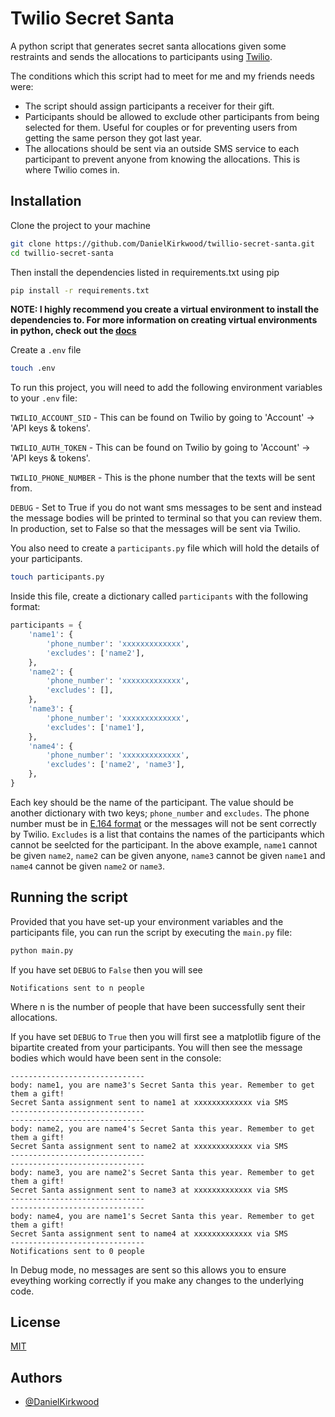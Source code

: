 
# Twilio Secret Santa

A python script that generates secret santa allocations given some restraints and sends the allocations to participants using [Twilio](https://www.twilio.com).

The conditions which this script had to meet for me and my friends needs were:

* The script should assign participants a receiver for their gift.
* Participants should be allowed to exclude other participants from being selected for them. Useful for couples or for preventing users from getting the same person they got last year.
* The allocations should be sent via an outside SMS service to each participant to prevent anyone from knowing the allocations. This is where Twilio comes in.




## Installation

Clone the project to your machine

```bash
git clone https://github.com/DanielKirkwood/twillio-secret-santa.git
cd twillio-secret-santa
```

Then install the dependencies listed in requirements.txt using pip

```bash
pip install -r requirements.txt
```

**NOTE: I highly recommend you create a virtual environment to install the dependencies to. For more information on creating virtual environments in python, check out the [docs](https://docs.python.org/3/tutorial/venv.html)** 


Create a `.env` file

```bash
touch .env
```

To run this project, you will need to add the following environment variables to your `.env` file:

`TWILIO_ACCOUNT_SID` - This can be found on Twilio by going to 'Account' -> 'API keys & tokens'.

`TWILIO_AUTH_TOKEN` - This can be found on Twilio by going to 'Account' -> 'API keys & tokens'.

`TWILIO_PHONE_NUMBER` - This is the phone number that the texts will be sent from.

`DEBUG` - Set to True if you do not want sms messages to be sent and instead the message bodies will be printed to terminal so that you can review them. In production, set to False so that the messages will be sent via Twilio.

You also need to create a `participants.py` file which will hold the details of your participants.

```bash
touch participants.py
```

Inside this file, create a dictionary called `participants` with the following format:

```python
participants = {
    'name1': {
        'phone_number': 'xxxxxxxxxxxxx',
        'excludes': ['name2'],
    },
    'name2': {
        'phone_number': 'xxxxxxxxxxxxx',
        'excludes': [],
    },
    'name3': {
        'phone_number': 'xxxxxxxxxxxxx',
        'excludes': ['name1'],
    },
    'name4': {
        'phone_number': 'xxxxxxxxxxxxx',
        'excludes': ['name2', 'name3'],
    },
}
```

Each key should be the name of the participant. The value should be another dictionary with two keys; `phone_number` and `excludes`. The phone number must be in [E.164 format](https://www.twilio.com/docs/glossary/what-e164) or the messages will not be sent correctly by Twilio. `Excludes` is a list that contains the names of the participants which cannot be seelcted for the participant. In the above example, `name1` cannot be given `name2`, `name2` can be given anyone, `name3` cannot be given `name1` and `name4` cannot be given `name2` or `name3`.


## Running the script

Provided that you have set-up your environment variables and the participants file, you can run the script by executing the `main.py` file:

```bash
python main.py
```

If you have set `DEBUG` to `False` then you will see 

```
Notifications sent to n people
```

Where n is the number of people that have been successfully sent their allocations.


If you have set `DEBUG` to `True` then you will first see a matplotlib figure of the bipartite created from your participants. You will then see the message bodies which would have been sent in the console:

```
------------------------------
body: name1, you are name3's Secret Santa this year. Remember to get them a gift!
Secret Santa assignment sent to name1 at xxxxxxxxxxxxx via SMS
------------------------------
------------------------------
body: name2, you are name4's Secret Santa this year. Remember to get them a gift!
Secret Santa assignment sent to name2 at xxxxxxxxxxxxx via SMS
------------------------------
------------------------------
body: name3, you are name2's Secret Santa this year. Remember to get them a gift!
Secret Santa assignment sent to name3 at xxxxxxxxxxxxx via SMS
------------------------------
------------------------------
body: name4, you are name1's Secret Santa this year. Remember to get them a gift!
Secret Santa assignment sent to name4 at xxxxxxxxxxxxx via SMS
------------------------------
Notifications sent to 0 people
```

In Debug mode, no messages are sent so this allows you to ensure eveything working correctly if you make any changes to the underlying code.
## License

[MIT](https://choosealicense.com/licenses/mit/)


## Authors

- [@DanielKirkwood](https://www.github.com/DanielKirkwood)

